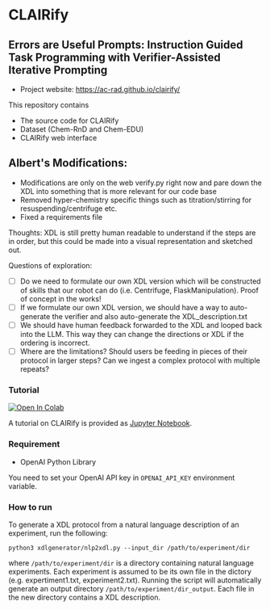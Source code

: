 # CLAIRify
## Errors are Useful Prompts: Instruction Guided Task Programming with Verifier-Assisted Iterative Prompting

- Project website: https://ac-rad.github.io/clairify/

This repository contains
- The source code for CLAIRify
- Dataset (Chem-RnD and Chem-EDU)
- CLAIRify web interface

## Albert's Modifications:

- Modifications are only on the web verify.py right now and pare down the XDL into something that is more relevant for our code base
- Removed hyper-chemistry specific things such as titration/stirring for resuspending/centrifuge etc.
- Fixed a requirements file

Thoughts:
XDL is still pretty human readable to understand if the steps are in order, but this could be made into a visual representation and sketched out.

Questions of exploration: 

- [ ] Do we need to formulate our own XDL version which will be constructed of skills that our robot can do (i.e. Centrifuge, FlaskManipulation). Proof of concept in the works!
- [ ] If we formulate our own XDL version, we should have a way to auto-generate the verifier and also auto-generate the XDL_description.txt
- [ ] We should have human feedback forwarded to the XDL and looped back into the LLM. This way they can change the directions or XDL if the ordering is incorrect. 
- [ ] Where are the limitations? Should users be feeding in pieces of their protocol in larger steps? Can we ingest a complex protocol with multiple repeats? 

### Tutorial
[![Open In Colab](https://colab.research.google.com/assets/colab-badge.svg)](https://colab.research.google.com/github/ac-rad/xdl-generation/blob/master/tutorial.ipynb)

A tutorial on CLAIRify is provided as [Jupyter Notebook](https://github.com/ac-rad/xdl-generation/blob/master/tutorial.ipynb).

### Requirement
- OpenAI Python Library

You need to set your OpenAI API key in `OPENAI_API_KEY` environment variable.

### How to run
To generate a XDL protocol from a natural language description of an experiment, run the following: 

`python3 xdlgenerator/nlp2xdl.py --input_dir /path/to/experiment/dir` 

where `/path/to/experiment/dir` is a directory containing natural language experiments. Each experiment is assumed to be its own file in the dictory (e.g. expertiment1.txt, experiment2.txt). Running the script will automatically generate an output directory `/path/to/experiment/dir_output`. Each file in the new directory contains a XDL description.

